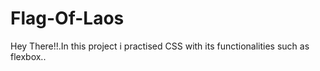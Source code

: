 # Flag-Of-Laos
Hey There!!.In this project i practised CSS with its functionalities such as flexbox..
